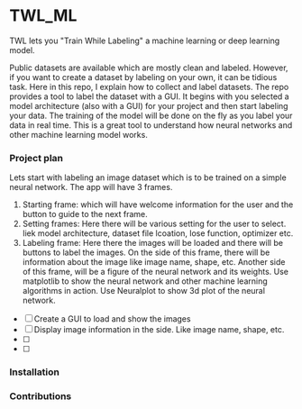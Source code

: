# TWL_ML
TWL lets you "Train While Labeling" a machine learning or deep learning model.

Public datasets are available which are mostly clean and labeled. However, if you want to create a dataset by labeling on your own, it can be tidious task. Here in this repo, I explain how to collect and label datasets. The repo provides a tool to label the dataset with a GUI. It begins with you selected a model architecture (also with a GUI) for your project and then start labeling your data. The training of the model will be done on the fly as you label your data in real time. This is a great tool to understand how neural networks and other machine learning model works. 

### Project plan
Lets start with labeling an image dataset which is to be trained on a simple neural network.
The app will have 3 frames. 
1. Starting frame: which will have welcome information for the user and the button to guide to the next frame.
2. Setting frames: Here there will be various setting for the user to select. liek model architecture, dataset file lcoation, lose function, optimizer etc.
3. Labeling frame: Here there the images will be loaded and there will be buttons to label the images. On the side of this frame, there will be information about the image like image name, shape, etc. Another side of this frame, will be a figure of the neural network and its weights.
Use matplotlib to show the neural network and other machine learning algorithms in action.
Use Neuralplot to show 3d plot of the neural network.
- [ ] Create a GUI to load and show the images
- [ ] Display image information in the side. Like image name, shape, etc.
- [ ] 
- [ ] 

### Installation

### Contributions
